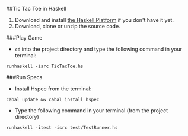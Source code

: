 ##Tic Tac Toe in Haskell

1. Download and install [the Haskell
   Platform](http://www.haskell.org/platform/) if you don't have it yet.
2. Download, clone or unzip the source code. 

###Play Game
- `cd` into the project directory and type the following command in your terminal: 

```
runhaskell -isrc TicTacToe.hs
```

###Run Specs
- Install Hspec from the terminal:  
```
cabal update && cabal install hspec
```

- Type the following command in your terminal (from the project directory)
```
runhaskell -itest -isrc test/TestRunner.hs
```

